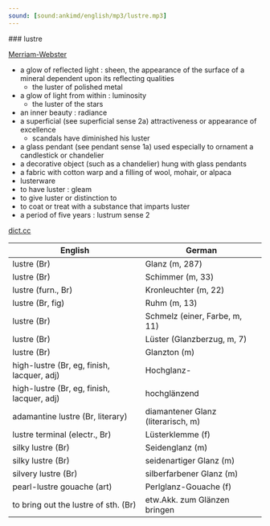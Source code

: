 ```yaml
---
sound: [sound:ankimd/english/mp3/lustre.mp3]
---
```


\### lustre

[Merriam-Webster](https://www.merriam-webster.com/dictionary/lustre)

- a glow of reflected light : sheen, the appearance of the surface of a mineral dependent upon its reflecting qualities
    - the luster of polished metal
- a glow of light from within : luminosity
    - the luster of the stars
- an inner beauty : radiance
- a superficial (see superficial sense 2a) attractiveness or appearance of excellence
    - scandals have diminished his luster
- a glass pendant (see pendant sense 1a) used especially to ornament a candlestick or chandelier
- a decorative object (such as a chandelier) hung with glass pendants
- a fabric with cotton warp and a filling of wool, mohair, or alpaca
- lusterware
- to have luster : gleam
- to give luster or distinction to
- to coat or treat with a substance that imparts luster
- a period of five years : lustrum sense 2

[dict.cc](https://www.dict.cc/lustre)

| English        | German       |
| -------------- | ------------ |
| lustre (Br) | Glanz (m, 287) |
| lustre (Br) | Schimmer (m, 33) |
| lustre (furn., Br) | Kronleuchter (m, 22) |
| lustre (Br, fig) | Ruhm (m, 13) |
| lustre (Br) | Schmelz (einer, Farbe, m, 11) |
| lustre (Br) | Lüster (Glanzberzug, m, 7) |
| lustre (Br) | Glanzton (m) |
| high-lustre (Br, eg, finish, lacquer, adj) | Hochglanz- |
| high-lustre (Br, eg, finish, lacquer, adj) | hochglänzend |
| adamantine lustre (Br, literary) | diamantener Glanz (literarisch, m) |
| lustre terminal (electr., Br) | Lüsterklemme (f) |
| silky lustre (Br) | Seidenglanz (m) |
| silky lustre (Br) | seidenartiger Glanz (m) |
| silvery lustre (Br) | silberfarbener Glanz (m) |
| pearl-lustre gouache (art) | Perlglanz-Gouache (f) |
| to bring out the lustre of sth. (Br) | etw.Akk. zum Glänzen bringen |
